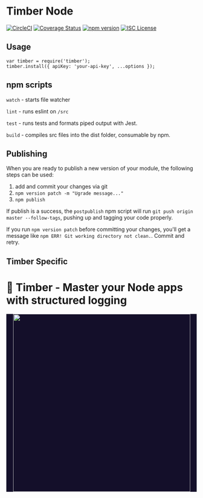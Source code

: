 # Timber Node
[![CircleCI](https://circleci.com/gh/timberio/timber-node.svg?style=svg)](https://circleci.com/gh/timberio/timber-node) [![Coverage Status](https://coveralls.io/repos/github/timberio/timber-node/badge.svg?branch=master)](https://coveralls.io/github/timberio/timber-node?branch=master) [![npm version](https://badge.fury.io/js/timber.svg)](https://badge.fury.io/js/timber) [![ISC License](https://img.shields.io/badge/license-ISC-ff69b4.svg)](LICENSE.md)

## Usage

```
var timber = require('timber');
timber.install({ apiKey: 'your-api-key', ...options });
```

## npm scripts

`watch` - starts file watcher

`lint` - runs eslint on `/src`

`test` - runs tests and formats piped output with Jest.

`build` - compiles src files into the dist folder, consumable by npm.

## Publishing
When you are ready to publish a new version of your module, the following steps can be used:
  1. add and commit your changes via git
  2. `npm version patch -m "Ugrade message..."`
  3. `npm publish`

If publish is a success, the `postpublish` npm script will run `git push origin master --follow-tags`, pushing up and tagging your code properly.

If you run `npm version patch` before committing your changes, you'll get a message like `npm ERR! Git working directory not clean.`. Commit and retry.

## Timber Specific
# :evergreen_tree: Timber - Master your Node apps with structured logging

<p align="center" style="background: #140f2a;">
<a href="http://github.com/timberio/timber-elixir"><img src="http://files.timber.io/images/ruby-library-readme-header.gif" height="469" /></a>
</p>